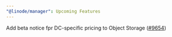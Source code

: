 ```yaml
---
"@linode/manager": Upcoming Features
---
```


Add beta notice fpr DC-specific pricing to Object Storage ([#9654](https://github.com/linode/manager/pull/9654))
